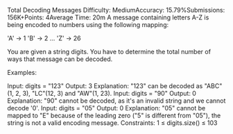 Total Decoding Messages
Difficulty: MediumAccuracy: 15.79%Submissions: 156K+Points: 4Average Time: 20m
A message containing letters A-Z is being encoded to numbers using the following mapping:

'A' -> 1
'B' -> 2
...
'Z' -> 26

You are given a string digits. You have to determine the total number of ways that message can be decoded.

Examples:

Input: digits = "123"
Output: 3
Explanation: "123" can be decoded as "ABC"(1, 2, 3), "LC"(12, 3) and "AW"(1, 23).
Input: digits = "90"
Output: 0
Explanation: "90" cannot be decoded, as it's an invalid string and we cannot decode '0'.
Input: digits = "05"
Output: 0
Explanation: "05" cannot be mapped to "E" because of the leading zero ("5" is different from "05"), the string is not a valid encoding message.
Constraints:
1 ≤ digits.size() ≤ 103